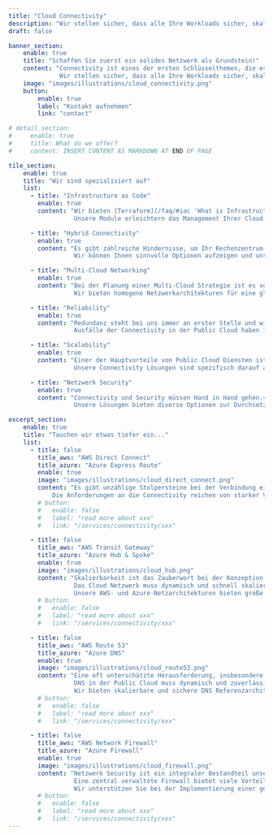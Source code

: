 ```yaml
---
title: "Cloud Connectivity"
description: "Wir stellen sicher, dass alle Ihre Workloads sicher, skalierbar und zuverlässig mit AWS und Azure verbunden sind."
draft: false

banner_section:
    enable: true
    title: "Schaffen Sie zuerst ein solides Netzwerk als Grundstein!"
    content: "Connectivity ist eines der ersten Schlüsselthemen, die es auf der Cloud Journey zu lösen gilt.<br><br>
              Wir stellen sicher, dass alle Ihre Workloads sicher, skalierbar und zuverlässig mit der AWS und Azure Cloud verbunden sind."
    image: "images/illustrations/cloud_connectivity.png"
    button:
        enable: true
        label: "Kontakt aufnehmen"
        link: "contact"

# detail_section:
#     enable: true
#     title: What do we offer?
#     content: INSERT CONTENT AS MARKDOWN AT END OF PAGE

tile_section:
    enable: true
    title: "Wir sind spezialisiert auf"
    list:
      - title: "Infrastructure as Code"
        enable: true
        content: "Wir bieten [Terraform](/faq/#iac 'What is Infrastructure as Code?') Module an, die unterschiedliche         Referenzarchitekturen implementieren und zahlreiche Connectivity Anforderungen abdecken.<br><br>
                  Unsere Module erleichtern das Management Ihrer Cloud Connectivity Lösung, reduzieren Fehlerquellen und verkürzen Ihre Time-To-Market."

      - title: "Hybrid Connectivity"
        enable: true
        content: "Es gibt zahlreiche Hindernisse, um Ihr Rechenzentrum optimal mit der Public Cloud zu verbinden.<br><br>
                  Wir können Ihnen sinnvolle Optionen aufzeigen und unterstützen bei der Implementation der besten Lösung für Ihre Anforderungen."

      - title: "Multi-Cloud Networking"
        enable: true
        content: "Bei der Planung einer Multi-Cloud Strategie ist es von höchster Wichtigkeit, die Connectivity zu standardisieren.<br><br>
                  Wir bieten homogene Netzwerkarchitekturen für eine gleichwertige Connectivity über mehrere Cloud Anbieter hinweg."

      - title: "Reliability"
        enable: true
        content: "Redundanz steht bei uns immer an erster Stelle und wird nie zweitrangig behandelt.<br><br>
                  Ausfälle der Connectivity in der Public Cloud haben in der Regel gravierende Auswirkungen auf Ihre Workloads und damit auf Ihr gesamtes Unternehmen."

      - title: "Scalability"
        enable: true
        content: "Einer der Hauptvorteile von Public Cloud Diensten ist deren Fähigkeit zu skalieren.<br><br>
                  Unsere Connectivity Lösungen sind spezifisch darauf ausgelegt, mit Ihrem Workload zu wachsen."

      - title: "Netzwerk Security"
        enable: true
        content: "Connectivity und Security müssen Hand in Hand gehen.<br><br>
                  Unsere Lösungen bieten diverse Optionen zur Durchsetzung von Sicherheitsrichtlinien direkt auf Netzwerkebene."

excerpt_section:
    enable: true
    title: "Tauchen wir etwas tiefer ein..."
    list:
      - title: false
        title_aws: "AWS Direct Connect"
        title_azure: "Azure Express Route"
        enable: true
        image: "images/illustrations/cloud_direct_connect.png"
        content: "Es gibt unzählige Stolpersteine bei der Verbindung eines Rechenzentrums mit der Public Cloud.<br>
            Die Anforderungen an die Connectivity reichen von starker Verschlüsselung, hohem Durchsatz bis hin zu tiefer Latenz und in vielen Fällen ist es eine Kombination daraus. Wir kennen diese Stolpersteine bereits aus der Praxis beim Aufbau hochredundanter Direct Connect und Express Route Lösungen und können Ihnen den Weg drum herum zeigen."
        # button:
        #   enable: false
        #   label: "read more about xxx"
        #   link: "/services/connectivity/xxx"

      - title: false
        title_aws: "AWS Transit Gateway"
        title_azure: "Azure Hub & Spoke"
        enable: true
        image: "images/illustrations/cloud_hub.png"
        content: "Skalierbarkeit ist das Zauberwort bei der Konzeption der Netzarchitektur einer Public Cloud Umgebung.<br>
                  Das Cloud Netzwerk muss dynamisch und schnell skalieren, um mit den schnelllebigen Cloud Workloads mitzuhalten.
                  Unsere AWS- und Azure-Netzarchitekturen bieten große Flexibilität, ohne die Stabilität zu gefährden."
        # button:
        #   enable: false
        #   label: "read more about xxx"
        #   link: "/services/connectivity/xxx"

      - title: false
        title_aws: "AWS Route 53"
        title_azure: "Azure DNS"
        enable: true
        image: "images/illustrations/cloud_route53.png"
        content: "Eine oft unterschätzte Herausforderung, insbesondere in einer hybriden Umgebung, ist ein gut durchdachtes DNS Konzept<br>
                  DNS in der Public Cloud muss dynamisch und zuverlässig funktionieren und darf den Arbeitsablauf der Entwicklungsteams nicht ausbremsen.
                  Wir bieten skalierbare und sichere DNS Referenzarchitekturen und helfen Ihnen die optimale Lösung für Ihre Anforderungen zu implementieren."
        # button:
        #   enable: false
        #   label: "read more about xxx"
        #   link: "/services/connectivity/xxx"

      - title: false
        title_aws: "AWS Network Firewall"
        title_azure: "Azure Firewall"
        enable: true
        image: "images/illustrations/cloud_firewall.png"
        content: "Netzwerk Security ist ein integraler Bestandteil unserer Connectivity Services.<br>
                  Eine zentral verwaltete Firewall bietet viele Vorteile und ist für die Sicherheit Ihrer Public Cloud Umgebung unerlässlich.
                  Wir unterstützen Sie bei der Implementierung einer geeigneten Firewall Lösung nach Cloud-Native-Prinzipien."
        # button:
        #   enable: false
        #   label: "read more about xxx"
        #   link: "/services/connectivity/xxx"
---
```

